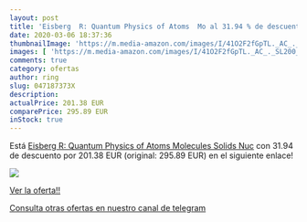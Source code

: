 ```yaml
---
layout: post
title: 'Eisberg  R: Quantum Physics of Atoms  Mo al 31.94 % de descuento'
date: 2020-03-06 18:37:36
thumbnailImage: 'https://m.media-amazon.com/images/I/41O2F2fGpTL._AC_._SL200_.jpg'
images: [ 'https://m.media-amazon.com/images/I/41O2F2fGpTL._AC_._SL200_.jpg' ]
comments: true
category: ofertas
author: ring
slug: 047187373X
description:
actualPrice: 201.38 EUR
comparePrice: 295.89 EUR
inStock: true
---
```


Está [Eisberg  R: Quantum Physics of Atoms  Molecules  Solids  Nuc](https://www.amazon.com/dp/047187373X/?tag=redken08-20) con 31.94 de descuento por 201.38 EUR (original: 295.89 EUR) en el siguiente enlace!

[![](https://m.media-amazon.com/images/I/41O2F2fGpTL._AC_._SL200_.jpg)](https://www.amazon.com/dp/047187373X/?tag=redken08-20)

[Ver la oferta!!](https://www.amazon.com/dp/047187373X/?tag=redken08-20)

[Consulta otras ofertas en nuestro canal de telegram](https://t.me/s/ofertas25)
